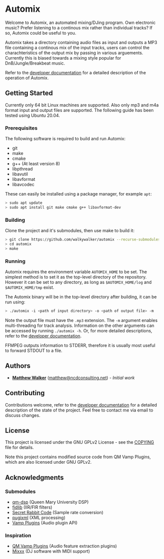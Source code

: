# Automix

Welcome to Automix, an automated mixing/DJing program. Own electronic music? Prefer listening to a continous mix rather than individual tracks? If so, Automix could be useful to you.

Automix takes a directory containing audio files as input and outputs a MP3 file containing a continous mix of the input tracks, users can control the charachteristics of the output mix by passing in various arguements. Currently this is biased towards a mixing style popular for DnB/Jungle/Breakbeat music.

Refer to the [developer documentation](developer.rst) for a detailed description of the operation of Automix.

## Getting Started

Currently only 64 bit Linux machines are supported. Also only mp3 and m4a format input and output files are supported. The following guide has been tested using Ubuntu 20.04.

### Prerequisites

The following software is required to build and run Automix:

* git
* make
* cmake
* g++ (At least version 8)
* libpthread
* libavutil
* libavformat
* libavcodec

These can easily be installed using a package manager, for example `apt`:

``` bash
> sudo apt update
> sudo apt install git make cmake g++ libavformat-dev
```

### Building
Clone the project and it's submodules, then use make to build it:

``` bash
> git clone https://github.com/walkywalker/automix --recurse-submodules
> cd automix
> make
```
### Running

Automix requires the environment variable `AUTOMIX_HOME` to be set. The simplest method is to set it as the top-level directory of the repository. However it can be set to any directory, as long as `$AUTOMIX_HOME/log` and  `$AUTOMIX_HOME/tmp` exist.

The Automix binary will be in the top-level directory after building, it can be run using:

``` bash
> ./automix -i <path of input directory> -o <path of output file> -m
```
Note the output file must have the `.mp3` extension. The `-m` argument enables multi-threading for track analysis. Information on the other arguments can be accessed by running `./automix -h`. Or, for more detailed descriptions, refer to the [developer documentation](developer.rst).

FFMPEG outputs information to STDERR, therefore it is usually most useful to forward STDOUT to a file.

## Authors

* **[Matthew Walker](https://github.com/walkywalker)** (matthew@ncdconsulting.net) - *Initial work*

## Contributing

Contributions welcome, refer to the [developer documentation](developer.rst) for a detailed description of the state of the project. Feel free to contact me via email to discuss changes.
## License

This project is licensed under the GNU GPLv2 License - see the [COPYING](COPYING) file for details.

Note this project contains modified source code from QM Vamp Plugins, which are also licensed under GNU GPLv2.

## Acknowledgments

### Submodules
* [qm-dsp](https://github.com/c4dm/qm-dsp) (Queen Mary University DSP)
* [fidlib](https://uazu.net/fidlib/) (IIR/FIR filters)
* [Secret Rabbit Code](http://www.mega-nerd.com/SRC/) (Sample rate conversion)
* [pugixml](https://pugixml.org/) (XML processing)
* [Vamp Plugins](https://www.vamp-plugins.org) (Audio plugin API)
### Inspiration
* [QM Vamp Plugins](https://vamp-plugins.org/plugin-doc/qm-vamp-plugins.html) (Audio feature extraction plugins)
* [Mixxx](https://mixxx.org/) (DJ software with MIDI support)




